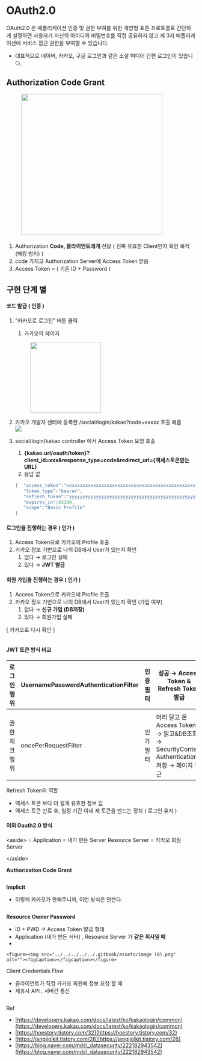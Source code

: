 # OAuth2.0

OAuth2.0 은 애플리케이션 인증 및 권한 부여를 위한 개방형 표준 프로토콜로 간단하게 설명하면 사용자가 자신의 아이디와 비밀번호를 직접 공유하지 않고 제 3자 애플리케이션에 서비스 접근 권한을 부여할 수 있습니다.

* 대표적으로 네이버, 카카오, 구글 로그인과 같은 소셜 미디어 간편 로그인이 있습니다.

## **Authorization Code Grant**

<div align="left">

<figure><img src="../../../../../.gitbook/assets/image (1).png" alt="" width="375"><figcaption></figcaption></figure>

</div>

####

1. Authorization **Code, 클라이언트에게** 전달 ( 진짜 유효한 Client인지 확인 목적(해킹 방지) )
2. code 가지고 Authorization Server에 Access Token 받음
3. Access Token = ( 기존 ID + Password )



## 구현 단계 별

#### 코드 발급 ( 인증 )

1.  “카카오로 로그인” 버튼 클릭

    1. 카카오의 페이지

    <div align="left">

    <figure><img src="../../../../../.gitbook/assets/image (2).png" alt="" width="188"><figcaption></figcaption></figure>

    </div>


2. 카카오 개발자 센터에 등록한 /social/login/kakao?code=xxxxx 호출 해줌\
   ![](<../../../../../.gitbook/assets/image (4).png>)
3.  social/login/kakao controller 에서 Access Token 요청 호출

    1. **{kakao.url/oauth/token}?client\_id=xxx\&response\_type=code\&redirect\_url={액세스토큰받는URL}**
    2. 응답 값

    ```java
    {  "access_token":"xxxxxxxxxxxxxxxxxxxxxxxxxxxxxxxxxxxxxxxxxxxxxxxxxxxxxx",
       "token_type":"bearer",
       "refresh_token":"yyyyyyyyyyyyyyyyyyyyyyyyyyyyyyyyyyyyyyyyyyyyyyyyyyyyyy",
       "expires_in":43199,
       "scope":"Basic_Profile"
    }
    ```

#### 로그인을 진행하는 경우 ( 인가 )

1. Access Token으로 카카오에 Profile 호출
2. 카카오 정보 기반으로 나의 DB에서 User가 있는지 확인
   1. 없다 → 로그인 실패
   2. 있다 → **JWT 발급**

#### 회원 가입을 진행하는 경우 ( 인가 )

1. Access Token으로 카카오에 Profile 호출
2. 카카오 정보 기반으로 나의 DB에서 User가 있는지 확인 (가입 여부)
   1. 없다 → **신규 가입 (DB저장)**
   2. 있다 → 회원가입 실패

\[ 카카오로 다시 확인 ]

<figure><img src="../../../../../.gitbook/assets/image (5).png" alt=""><figcaption></figcaption></figure>

#### JWT 토큰 방식 비교

| 로그인 행위   | UsernamePasswordAuthenticationFilter | 인증 필터 | 성공 → Access Token & Refresh Token 발급                                         |
| -------- | ------------------------------------ | ----- | ---------------------------------------------------------------------------- |
|          |                                      |       |                                                                              |
| 권한 체크 행위 | oncePerRequestFilter                 | 인가 필터 | 머리 달고 온 Access Token → 읽고\&DB조회 → SecurityContext Authentication 저장 → 페이지 접근 |

Refresh Token의 역할

* 액세스 토큰 보다 더 길게 유효한 정보 값
* 액세스 토큰 만료 후, 일정 기간 이내 재 토큰을 만드는 장치 ( 로그인 유지 )



#### 이외 Oauth2.0 방식

\<aside> 💡 Application = 내가 만든 Server Resource Server = 카카오 회원 Server

\</aside>

**Authorization Code Grant**

<figure><img src="../../../../../.gitbook/assets/image (6).png" alt=""><figcaption></figcaption></figure>

**Implicit**

* 이렇게 카카오가 안해주니까, 이런 방식은 안쓴다.

<figure><img src="../../../../../.gitbook/assets/image (7).png" alt=""><figcaption></figcaption></figure>

**Resource Owner Password**

* ID + PWD → Access Token 발급 형태
* Application (내가 만든 서버) , Resource Server 가 **같은 회사일 때**
*

    <figure><img src="../../../../../.gitbook/assets/image (8).png" alt=""><figcaption></figcaption></figure>

Client Credentials Flow

* 클라이언트가 직접 카카오 회원에 정보 요청 할 때
* 제휴사 API , 서버간 통신

<figure><img src="../../../../../.gitbook/assets/image (9).png" alt=""><figcaption></figcaption></figure>

Ref

* [https://developers.kakao.com/docs/latest/ko/kakaologin/common](https://developers.kakao.com/docs/latest/ko/kakaologin/common)
* [https://hoestory.tistory.com/32](https://hoestory.tistory.com/32)
* [https://jangjjolkit.tistory.com/26](https://jangjjolkit.tistory.com/26)
* [https://blog.naver.com/mds\_datasecurity/222182943542](https://blog.naver.com/mds\_datasecurity/222182943542)
